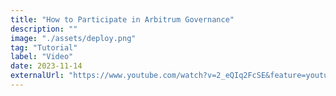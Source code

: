 ```yaml
---
title: "How to Participate in Arbitrum Governance"
description: ""
image: "./assets/deploy.png"
tag: "Tutorial"
label: "Video"
date: 2023-11-14
externalUrl: "https://www.youtube.com/watch?v=2_eQIq2FcSE&feature=youtu.be&themeRefresh=1"
---
```

